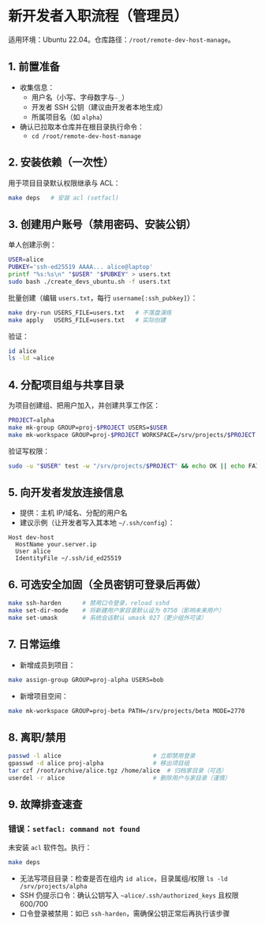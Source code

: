 # 新开发者入职流程（管理员）

适用环境：Ubuntu 22.04。仓库路径：`/root/remote-dev-host-manage`。

## 1. 前置准备
- 收集信息：
  - 用户名（小写、字母数字与`-_`）
  - 开发者 SSH 公钥（建议由开发者本地生成）
  - 所属项目名（如 `alpha`）
- 确认已拉取本仓库并在根目录执行命令：
  - `cd /root/remote-dev-host-manage`

## 2. 安装依赖（一次性）
用于项目目录默认权限继承与 ACL：
```bash
make deps   # 安装 acl (setfacl)
```

## 3. 创建用户账号（禁用密码、安装公钥）
单人创建示例：
```bash
USER=alice
PUBKEY='ssh-ed25519 AAAA... alice@laptop'
printf "%s:%s\n" "$USER" "$PUBKEY" > users.txt
sudo bash ./create_devs_ubuntu.sh -f users.txt
```

批量创建（编辑 `users.txt`，每行 `username[:ssh_pubkey]`）：
```bash
make dry-run USERS_FILE=users.txt   # 不落盘演练
make apply   USERS_FILE=users.txt   # 实际创建
```

验证：
```bash
id alice
ls -ld ~alice
```

## 4. 分配项目组与共享目录
为项目创建组、把用户加入，并创建共享工作区：
```bash
PROJECT=alpha
make mk-group GROUP=proj-$PROJECT USERS=$USER
make mk-workspace GROUP=proj-$PROJECT WORKSPACE=/srv/projects/$PROJECT MODE=2770 STICKY=0
```

验证写权限：
```bash
sudo -u "$USER" test -w "/srv/projects/$PROJECT" && echo OK || echo FAIL
```

## 5. 向开发者发放连接信息
- 提供：主机 IP/域名、分配的用户名
- 建议示例（让开发者写入其本地 `~/.ssh/config`）：
```sshconfig
Host dev-host
  HostName your.server.ip
  User alice
  IdentityFile ~/.ssh/id_ed25519
```

## 6. 可选安全加固（全员密钥可登录后再做）
```bash
make ssh-harden      # 禁用口令登录，reload sshd
make set-dir-mode    # 将新建用户家目录默认设为 0750（影响未来用户）
make set-umask       # 系统会话默认 umask 027（更少组外可读）
```

## 7. 日常运维
- 新增成员到项目：
```bash
make assign-group GROUP=proj-alpha USERS=bob
```
- 新增项目空间：
```bash
make mk-workspace GROUP=proj-beta PATH=/srv/projects/beta MODE=2770
```

## 8. 离职/禁用
```bash
passwd -l alice                          # 立即禁用登录
gpasswd -d alice proj-alpha              # 移出项目组
tar czf /root/archive/alice.tgz /home/alice  # 归档家目录（可选）
userdel -r alice                         # 删除用户与家目录（谨慎）
```

## 9. 故障排查速查
### 错误：`setfacl: command not found`
未安装 `acl` 软件包。执行：
```bash
make deps
```
- 无法写项目目录：检查是否在组内 `id alice`，目录属组/权限 `ls -ld /srv/projects/alpha`
- SSH 仍提示口令：确认公钥写入 `~alice/.ssh/authorized_keys` 且权限 600/700
- 口令登录被禁用：如已 `ssh-harden`，需确保公钥正常后再执行该步骤
